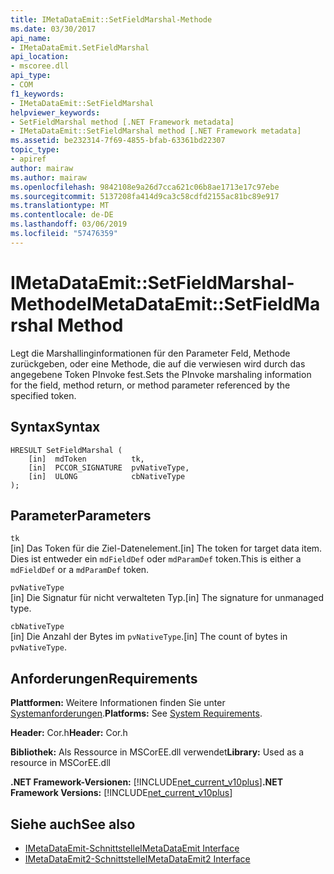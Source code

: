 ```yaml
---
title: IMetaDataEmit::SetFieldMarshal-Methode
ms.date: 03/30/2017
api_name:
- IMetaDataEmit.SetFieldMarshal
api_location:
- mscoree.dll
api_type:
- COM
f1_keywords:
- IMetaDataEmit::SetFieldMarshal
helpviewer_keywords:
- SetFieldMarshal method [.NET Framework metadata]
- IMetaDataEmit::SetFieldMarshal method [.NET Framework metadata]
ms.assetid: be232314-7f69-4855-bfab-63361bd22307
topic_type:
- apiref
author: mairaw
ms.author: mairaw
ms.openlocfilehash: 9842108e9a26d7cca621c06b8ae1713e17c97ebe
ms.sourcegitcommit: 5137208fa414d9ca3c58cdfd2155ac81bc89e917
ms.translationtype: MT
ms.contentlocale: de-DE
ms.lasthandoff: 03/06/2019
ms.locfileid: "57476359"
---
```

# <a name="imetadataemitsetfieldmarshal-method"></a><span data-ttu-id="ce0ce-102">IMetaDataEmit::SetFieldMarshal-Methode</span><span class="sxs-lookup"><span data-stu-id="ce0ce-102">IMetaDataEmit::SetFieldMarshal Method</span></span>
<span data-ttu-id="ce0ce-103">Legt die Marshallinginformationen für den Parameter Feld, Methode zurückgeben, oder eine Methode, die auf die verwiesen wird durch das angegebene Token PInvoke fest.</span><span class="sxs-lookup"><span data-stu-id="ce0ce-103">Sets the PInvoke marshaling information for the field, method return, or method parameter referenced by the specified token.</span></span>  
  
## <a name="syntax"></a><span data-ttu-id="ce0ce-104">Syntax</span><span class="sxs-lookup"><span data-stu-id="ce0ce-104">Syntax</span></span>  
  
```  
HRESULT SetFieldMarshal (  
    [in]  mdToken          tk,   
    [in]  PCCOR_SIGNATURE  pvNativeType,   
    [in]  ULONG            cbNativeType   
);  
```  
  
## <a name="parameters"></a><span data-ttu-id="ce0ce-105">Parameter</span><span class="sxs-lookup"><span data-stu-id="ce0ce-105">Parameters</span></span>  
 `tk`  
 <span data-ttu-id="ce0ce-106">[in] Das Token für die Ziel-Datenelement.</span><span class="sxs-lookup"><span data-stu-id="ce0ce-106">[in] The token for target data item.</span></span> <span data-ttu-id="ce0ce-107">Dies ist entweder ein `mdFieldDef` oder `mdParamDef` token.</span><span class="sxs-lookup"><span data-stu-id="ce0ce-107">This is either a `mdFieldDef` or a `mdParamDef` token.</span></span>  
  
 `pvNativeType`  
 <span data-ttu-id="ce0ce-108">[in] Die Signatur für nicht verwalteten Typ.</span><span class="sxs-lookup"><span data-stu-id="ce0ce-108">[in] The signature for unmanaged type.</span></span>  
  
 `cbNativeType`  
 <span data-ttu-id="ce0ce-109">[in] Die Anzahl der Bytes im `pvNativeType`.</span><span class="sxs-lookup"><span data-stu-id="ce0ce-109">[in] The count of bytes in `pvNativeType`.</span></span>  
  
## <a name="requirements"></a><span data-ttu-id="ce0ce-110">Anforderungen</span><span class="sxs-lookup"><span data-stu-id="ce0ce-110">Requirements</span></span>  
 <span data-ttu-id="ce0ce-111">**Plattformen:** Weitere Informationen finden Sie unter [Systemanforderungen](../../../../docs/framework/get-started/system-requirements.md).</span><span class="sxs-lookup"><span data-stu-id="ce0ce-111">**Platforms:** See [System Requirements](../../../../docs/framework/get-started/system-requirements.md).</span></span>  
  
 <span data-ttu-id="ce0ce-112">**Header:** Cor.h</span><span class="sxs-lookup"><span data-stu-id="ce0ce-112">**Header:** Cor.h</span></span>  
  
 <span data-ttu-id="ce0ce-113">**Bibliothek:** Als Ressource in MSCorEE.dll verwendet</span><span class="sxs-lookup"><span data-stu-id="ce0ce-113">**Library:** Used as a resource in MSCorEE.dll</span></span>  
  
 <span data-ttu-id="ce0ce-114">**.NET Framework-Versionen:** [!INCLUDE[net_current_v10plus](../../../../includes/net-current-v10plus-md.md)]</span><span class="sxs-lookup"><span data-stu-id="ce0ce-114">**.NET Framework Versions:** [!INCLUDE[net_current_v10plus](../../../../includes/net-current-v10plus-md.md)]</span></span>  
  
## <a name="see-also"></a><span data-ttu-id="ce0ce-115">Siehe auch</span><span class="sxs-lookup"><span data-stu-id="ce0ce-115">See also</span></span>
- [<span data-ttu-id="ce0ce-116">IMetaDataEmit-Schnittstelle</span><span class="sxs-lookup"><span data-stu-id="ce0ce-116">IMetaDataEmit Interface</span></span>](../../../../docs/framework/unmanaged-api/metadata/imetadataemit-interface.md)
- [<span data-ttu-id="ce0ce-117">IMetaDataEmit2-Schnittstelle</span><span class="sxs-lookup"><span data-stu-id="ce0ce-117">IMetaDataEmit2 Interface</span></span>](../../../../docs/framework/unmanaged-api/metadata/imetadataemit2-interface.md)
